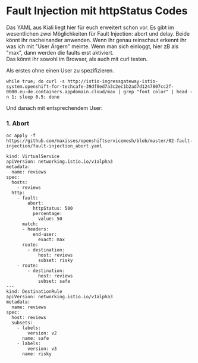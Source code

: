 # Fault Injection mit httpStatus Codes

Das YAML aus Kiali liegt hier für euch erweitert schon vor. Es gibt im wesentlichen zwei Möglichkeiten für Fault Injection: abort und delay. Beide könnt ihr nacheinander anwenden. Wenn ihr genau reinschaut erkennt ihr was ich mit "User Ärgern" meinte. Wenn man sich einloggt, hier zB als "max", dann werden die faults erst aktiviert.   
Das könnt ihr sowohl im Browser, als auch mit curl testen.

Als erstes ohne einen User zu spezifizieren.

```text
while true; do curl -s http://istio-ingressgateway-istio-system.openshift-for-techcafe-39df0ed7a3c2ec1b2ad7d1247807cc2f-0000.eu-de.containers.appdomain.cloud/max | grep "font color" | head -n 1; sleep 0.5; done    
```

Und danach mit entsprechendem User:



### 1. Abort

```text
oc apply -f https://github.com/maxisses/openshiftservicemesh/blob/master/02-fault-injection/fault-injection_abort.yaml
```

```text
kind: VirtualService
apiVersion: networking.istio.io/v1alpha3
metadata:
  name: reviews
spec:
  hosts:
    - reviews
  http:
    - fault:
        abort:
          httpStatus: 500
          percentage:
            value: 50
      match:
      - headers:
          end-user:
            exact: max
      route:
        - destination:
            host: reviews
            subset: risky
    - route:
        - destination:
            host: reviews
            subset: safe
---
kind: DestinationRule
apiVersion: networking.istio.io/v1alpha3
metadata:
  name: reviews
spec:
  host: reviews
  subsets:
    - labels:
        version: v2
      name: safe
    - labels:
        version: v3
      name: risky
```

